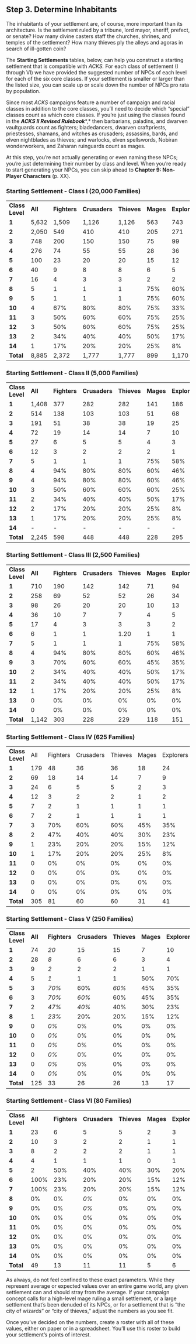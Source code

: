 ## Step 3. Determine Inhabitants

The inhabitants of your settlement are, of course, more important than its architecture. Is the settlement ruled by a tribune, lord mayor, sheriff, prefect, or senate? How many divine casters staff the churches, shrines, and temples of the settlement? How many thieves ply the alleys and agoras in search of ill-gotten coin?

The **Starting Settlements** tables, below, can help you construct a starting settlement that is compatible with *ACKS.* For each class of settlement (I through VI) we have provided the suggested number of NPCs of each level for each of the six core classes. If your settlement is smaller or larger than the listed size, you can scale up or scale down the number of NPCs pro rata by population.

Since most *ACKS* campaigns feature a number of campaign and racial classes in addition to the core classes, you’ll need to decide which “special” classes count as which core classes. If you’re just using the classes found in the ***ACKS II Revised Rulebook****,* then barbarians, paladins, and dwarven vaultguards count as fighters; bladedancers, dwarven craftpriests, priestesses, shamans, and witches as crusaders; assassins, bards, and elven nightblades as thieves; and warlocks, elven spellswords, Nobiran wonderworkers, and Zaharan ruinguards count as mages.

At this step, you’re not actually generating or even naming these NPCs; you’re just determining their number by class and level. When you’re ready to start generating your NPCs, you can skip ahead to **Chapter 9: Non-Player Characters** (p. XX).

### Starting Settlement - Class I (20,000 Families)

|  |  |  |  |  |  |  |  |
| --- | --- | --- | --- | --- | --- | --- | --- |
| **Class Level** | **All** | **Fighters** | **Crusaders** | **Thieves** | **Mages** | **Explorers** | **Venturers** |
| **1** | 5,632 | 1,509 | 1,126 | 1,126 | 563 | 743 | 563 |
| **2** | 2,050 | 549 | 410 | 410 | 205 | 271 | 205 |
| **3** | 748 | 200 | 150 | 150 | 75 | 99 | 75 |
| **4** | 276 | 74 | 55 | 55 | 28 | 36 | 28 |
| **5** | 100 | 23 | 20 | 20 | 15 | 12 | 10 |
| **6** | 40 | 9 | 8 | 8 | 6 | 5 | 4 |
| **7** | 16 | 4 | 3 | 3 | 2 | 2 | 2 |
| **8** | 5 | 1 | 1 | 1 | 75% | 60% | 50% |
| **9** | 5 | 1 | 1 | 1 | 75% | 60% | 50% |
| **10** | 4 | 67% | 80% | 80% | 75% | 33% | 40% |
| **11** | 3 | 50% | 60% | 60% | 75% | 25% | 30% |
| **12** | 3 | 50% | 60% | 60% | 75% | 25% | 30% |
| **13** | 2 | 34% | 40% | 40% | 50% | 17% | 20% |
| **14** | 1 | 17% | 20% | 20% | 25% | 8% | 10% |
| **Total** | 8,885 | 2,372 | 1,777 | 1,777 | 899 | 1,170 | 889 |

### Starting Settlement - Class II (5,000 Families)

|  |  |  |  |  |  |  |  |
| --- | --- | --- | --- | --- | --- | --- | --- |
| **Class Level** | **All** | **Fighters** | **Crusaders** | **Thieves** | **Mages** | **Explorers** | **Venturers** |
| **1** | 1,408 | 377 | 282 | 282 | 141 | 186 | 141 |
| **2** | 514 | 138 | 103 | 103 | 51 | 68 | 51 |
| **3** | 191 | 51 | 38 | 38 | 19 | 25 | 19 |
| **4** | 72 | 19 | 14 | 14 | 7 | 10 | 7 |
| **5** | 27 | 6 | 5 | 5 | 4 | 3 | 3 |
| **6** | 12 | 3 | 2 | 2 | 2 | 1 | 1 |
| **7** | 5 | 1 | 1 | 1 | 75% | 58% | 50% |
| **8** | 4 | 94% | 80% | 80% | 60% | 46% | 40% |
| **9** | 4 | 94% | 80% | 80% | 60% | 46% | 40% |
| **10** | 3 | 50% | 60% | 60% | 60% | 25% | 30% |
| **11** | 2 | 34% | 40% | 40% | 50% | 17% | 20% |
| **12** | 2 | 17% | 20% | 20% | 25% | 8% | 10% |
| **13** | 1 | 17% | 20% | 20% | 25% | 8% | 10% |
| **14** | - | - | - | - | - | - |  |
| **Total** | 2,245 | 598 | 448 | 448 | 228 | 295 | 224 |

### Starting Settlement - Class III (2,500 Families)

|  |  |  |  |  |  |  |  |
| --- | --- | --- | --- | --- | --- | --- | --- |
| **Class Level** | **All** | **Fighters** | **Crusaders** | **Thieves** | **Mages** | **Explorers** | **Venturers** |
| **1** | 710 | 190 | 142 | 142 | 71 | 94 | 71 |
| **2** | 258 | 69 | 52 | 52 | 26 | 34 | 26 |
| **3** | 98 | 26 | 20 | 20 | 10 | 13 | 10 |
| **4** | 36 | 10 | 7 | 7 | 4 | 5 | 4 |
| **5** | 17 | 4 | 3 | 3 | 3 | 2 | 2 |
| **6** | 6 | 1 | 1 | 1.20 | 1 | 1 | 1 |
| **7** | 5 | 1 | 1 | 1 | 75% | 58% | 50% |
| **8** | 4 | 94% | 80% | 80% | 60% | 46% | 40% |
| **9** | 3 | 70% | 60% | 60% | 45% | 35% | 30% |
| **10** | 2 | 34% | 40% | 40% | 50% | 17% | 20% |
| **11** | 2 | 34% | 40% | 40% | 50% | 17% | 20% |
| **12** | 1 | 17% | 20% | 20% | 25% | 8% | 10% |
| **13** | 0 | 0% | 0% | 0% | 0% | 0% | 0% |
| **14** | 0 | 0% | 0% | 0% | 0% | 0% | 0% |
| **Total** | 1,142 | 303 | 228 | 229 | 118 | 151 | 116 |

### Starting Settlement - Class IV (625 Families)

|  |  |  |  |  |  |  |  |
| --- | --- | --- | --- | --- | --- | --- | --- |
| **Class Level** | All | Fighters | Crusaders | Thieves | Mages | Explorers | Venturers |
| **1** | 179 | 48 | 36 | 36 | 18 | 24 | 18 |
| **2** | 69 | 18 | 14 | 14 | 7 | 9 | 7 |
| **3** | 24 | 6 | 5 | 5 | 2 | 3 | 2 |
| **4** | 12 | 3 | 2 | 2 | 1 | 2 | 1 |
| **5** | 7 | 2 | 1 | 1 | 1 | 1 | 1 |
| **6** | 7 | 2 | 1 | 1 | 1 | 1 | 1 |
| **7** | 3 | 70% | 60% | 60% | 45% | 35% | 30% |
| **8** | 2 | 47% | 40% | 40% | 30% | 23% | 20% |
| **9** | 1 | 23% | 20% | 20% | 15% | 12% | 10% |
| **10** | 1 | 17% | 20% | 20% | 25% | 8% | 10% |
| **11** | 0 | 0% | 0% | 0% | 0% | 0% | 0% |
| **12** | 0 | 0% | 0% | 0% | 0% | 0% | 0% |
| **13** | 0 | 0% | 0% | 0% | 0% | 0% | 0% |
| **14** | 0 | 0% | 0% | 0% | 0% | 0% | 0% |
| **Total** | 305 | 81 | 60 | 60 | 31 | 41 | 31 |

### Starting Settlement - Class V (250 Families)

|  |  |  |  |  |  |  |  |
| --- | --- | --- | --- | --- | --- | --- | --- |
| **Class Level** | **All** | **Fighters** | **Crusaders** | **Thieves** | **Mages** | **Explorers** | **Venturers** |
| **1** | 74 | *20* | 15 | 15 | 7 | 10 | 7 |
| **2** | 28 | *8* | 6 | 6 | 3 | 4 | 3 |
| **3** | 9 | *2* | 2 | 2 | 1 | 1 | 90% |
| **4** | 5 | *1* | 1 | 1 | 50% | 70% | 50% |
| **5** | 3 | *70%* | 60% | *60%* | 45% | 35% | 30% |
| **6** | 3 | *70%* | *60%* | 60% | 45% | 35% | 30% |
| **7** | 2 | *47%* | *40%* | 40% | 30% | 23% | 20% |
| **8** | 1 | *23%* | 20% | 20% | 15% | 12% | 10% |
| **9** | 0 | *0%* | 0% | 0% | 0% | 0% | 0% |
| **10** | 0 | *0%* | 0% | 0% | 0% | 0% | 0% |
| **11** | 0 | *0%* | 0% | 0% | 0% | 0% | 0% |
| **12** | 0 | *0%* | 0% | 0% | 0% | 0% | 0% |
| **13** | 0 | *0%* | 0% | 0% | 0% | 0% | 0% |
| **14** | 0 | *0%* | 0% | 0% | 0% | 0% | 0% |
| **Total** | 125 | 33 | 26 | 26 | 13 | 17 | 101 |

### Starting Settlement - Class VI (80 Families)

|  |  |  |  |  |  |  |  |
| --- | --- | --- | --- | --- | --- | --- | --- |
| **Class Level** | **All** | **Fighters** | **Crusaders** | **Thieves** | **Mages** | **Explorers** | **Venturers** |
| **1** | 23 | 6 | 5 | 5 | 2 | 3 | 2 |
| **2** | 10 | 3 | 2 | 2 | 1 | 1 | 1 |
| **3** | 8 | 2 | 2 | 2 | 1 | 1 | 1 |
| **4** | 4 | 1 | 1 | 1 | 0 | 1 | 0 |
| **5** | 2 | 50% | 40% | 40% | 30% | 20% | 20% |
| **6** | 100% | 23% | 20% | 20% | 15% | 12% | 10% |
| **7** | 100% | 23% | 20% | 20% | 15% | 12% | 10% |
| **8** | 0% | 0% | *0%* | 0% | 0% | 0% | 0% |
| **9** | 0% | 0% | *0%* | 0% | 0% | 0% | 0% |
| **10** | 0% | 0% | 0% | 0% | 0% | 0% | 0% |
| **11** | 0% | 0% | 0% | 0% | 0% | 0% | 0% |
| **12** | 0% | 0% | 0% | 0% | 0% | 0% | 0% |
| **13** | 0% | 0% | 0% | 0% | 0% | 0% | 0% |
| **14** | 0% | 0% | 0% | 0% | 0% | 0% | 0% |
| **Total** | 49 | 13 | 11 | 11 | 5 | 6 | 4 |

As always, do not feel confined to these exact parameters. While they represent average or expected values over an entire game world, any given settlement can and should stray from the average. If your campaign concept calls for a high-level mage ruling a small settlement, or a large settlement that’s been denuded of its NPCs, or for a settlement that is “the city of wizards” or “city of thieves,” adjust the numbers as you see fit.

Once you’ve decided on the numbers, create a roster with all of these values, either on paper or in a spreadsheet. You’ll use this roster to build your settlement’s points of interest.
